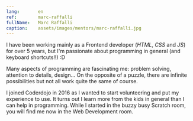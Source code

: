 ```yaml
---
lang:       en
ref:        marc-raffalli
fullName:   Marc Raffalli
caption:    assets/images/mentors/marc-raffalli.jpg
---
```


I have been working mainly as a Frontend developer (*HTML*, *CSS* and *JS*) for over 5 years, 
but I'm passionate about programming in general (and keyboard shortcuts!!) :D

Many aspects of programming are fascinating me: problem solving, attention to details, design...
On the opposite of a puzzle, there are infinite possibilities but not all work quite the same of course.  

I joined Coderdojo in 2016 as I wanted to start volunteering and put my experience to use.
It turns out I learn more from the kids in general than I can help in programming.
While I started in the buzzy busy Scratch room, you will find me now in the Web Development room.  
